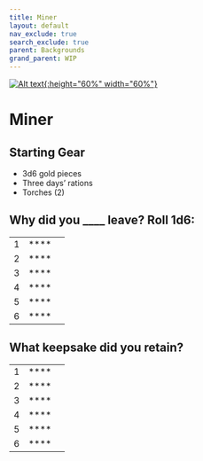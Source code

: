 ```yaml
---
title: Miner
layout: default
nav_exclude: true
search_exclude: true
parent: Backgrounds
grand_parent: WIP
---
```


[![Alt text](/img/backgrounds/miner.jpg "East of the Sun and West of the Moon, illustrated by Kay Nielsen"){:height="60%" width="60%"}](/img/backgrounds/miner.jpg)

# Miner

## Starting Gear

- 3d6 gold pieces
- Three days’ rations
- Torches (2)


## Why did you ____ leave? Roll 1d6:

|      |      |      |
| ---- | ---- | ---- |
| 1    |**** |      |
| 2    |**** |      |
| 3    |**** |      |
| 4    |**** |      |
| 5    |**** |      |
| 6    |**** |      |

## What keepsake did you retain?

|      |      |      |
| ---- | ---- | ---- |
| 1    |**** |      |
| 2    |**** |      |
| 3    |**** |      |
| 4    |**** |      |
| 5    |**** |      |
| 6    |**** |      |
